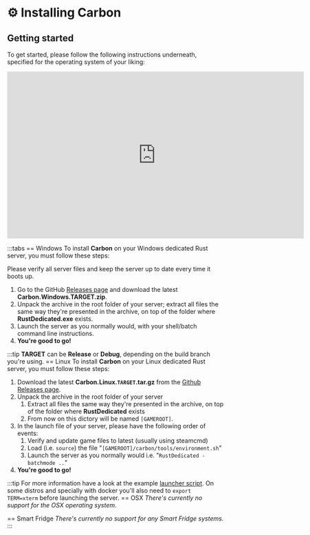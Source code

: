 # ⚙ Installing Carbon

## Getting started
To get started, please follow the following instructions underneath, specified for the operating system of your liking:
<iframe width="690" height="388" src="https://www.youtube.com/embed/htfazTbNsPs?si=7ZIJvvrAvBA3FrUP" title="YouTube video player" frameborder="0" allow="accelerometer; autoplay; clipboard-write; encrypted-media; gyroscope; picture-in-picture; web-share" referrerpolicy="strict-origin-when-cross-origin" allowfullscreen></iframe>

:::tabs
== Windows
To install **Carbon** on your Windows dedicated Rust server, you must follow these steps:

Please verify all server files and keep the server up to date every time it boots up.

1. Go to the GitHub [Releases page](https://github.com/CarbonCommunity/Carbon.Core/releases) and download the latest **Carbon.Windows.TARGET.zip**.
2. Unpack the archive in the root folder of your server; extract all files the same way they're presented in the archive, on top of the folder where **RustDedicated.exe** exists.
3. Launch the server as you normally would, with your shell/batch command line instructions.
4. **You're good to go!**

:::tip
**TARGET** can be **Release** or **Debug**, depending on the build branch you're using.
== Linux
To install **Carbon** on your Linux dedicated Rust server, you must follow these steps:

1. Download the latest **Carbon.Linux.`TARGET`.tar.gz** from the [Github Releases page](https://github.com/CarbonCommunity/Carbon.Core/releases).
2. Unpack the archive in the root folder of your server
   1. Extract all files the same way they're presented in the archive, on top of the folder where **RustDedicated** exists
   2. From now on this dictory will be named `[GAMEROOT]`.
3. In the launch file of your server, please have the following order of events:
   1. Verify and update game files to latest (usually using steamcmd)
   2. Load (i.e. `source`) the file "`[GAMEROOT]/carbon/tools/environment.sh`"
   3. Launch the server as you normally would i.e. "`RustDedicated -batchmode ..`"
4. **You're good to go!**

:::tip
For more information have a look at the example [launcher script](https://github.com/CarbonCommunity/Carbon.QuickStart/blob/main/linux/run.sh). On some distros and specially with docker you'll also need to `export TERM=xterm` before launching the server.
== OSX
_There's currently no support for the OSX operating system._

== Smart Fridge
_There's currently no support for any Smart Fridge systems._
:::
